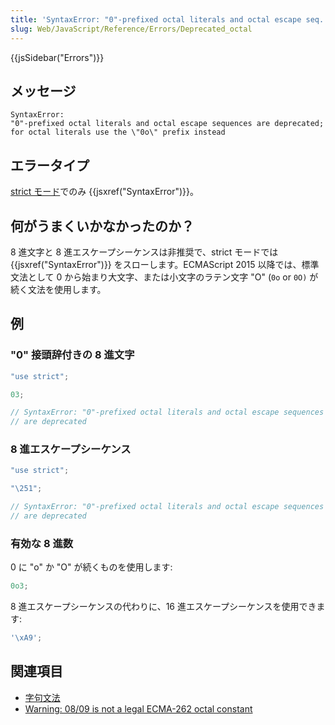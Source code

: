 ```yaml
---
title: 'SyntaxError: "0"-prefixed octal literals and octal escape seq. are deprecated'
slug: Web/JavaScript/Reference/Errors/Deprecated_octal
---
```

{{jsSidebar("Errors")}}

## メッセージ

```
SyntaxError:
"0"-prefixed octal literals and octal escape sequences are deprecated;
for octal literals use the \"0o\" prefix instead
```

## エラータイプ

[strict モード](/ja/docs/Web/JavaScript/Reference/Strict_mode)でのみ {{jsxref("SyntaxError")}}。

## 何がうまくいかなかったのか？

8 進文字と 8 進エスケープシーケンスは非推奨で、strict モードでは {{jsxref("SyntaxError")}} をスローします。ECMAScript 2015 以降では、標準文法として 0 から始まり大文字、または小文字のラテン文字 "O" (`0o` or `0O)` が続く文法を使用します。

## 例

### "0" 接頭辞付きの 8 進文字

```js example-bad
"use strict";

03;

// SyntaxError: "0"-prefixed octal literals and octal escape sequences
// are deprecated
```

### 8 進エスケープシーケンス

```js example-bad
"use strict";

"\251";

// SyntaxError: "0"-prefixed octal literals and octal escape sequences
// are deprecated
```

### 有効な 8 進数

0 に "o" か "O" が続くものを使用します:

```js example-good
0o3;
```

8 進エスケープシーケンスの代わりに、16 進エスケープシーケンスを使用できます:

```js example-good
'\xA9';
```

## 関連項目

- [字句文法](/ja/docs/Web/JavaScript/Reference/Lexical_grammar#Octal)
- [Warning: 08/09 is not a legal ECMA-262 octal constant](/ja/docs/Web/JavaScript/Reference/Errors/Bad_octal)
